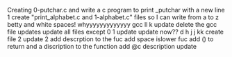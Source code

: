 Creating 0-putchar.c and write a c program to print _putchar with a new line
1
create "print_alphabet.c and 1-alphabet.c" files so I can write from a to z
betty and white spaces! whyyyyyyyyyyyyy
gcc
ll
k
update
delete the gcc file
updates
update all files except 0
1
update
update
now??
d
h
j
j
kk
create file 2
update 2
add descrption to the fuc
add space
islower fuc
add () to return and a discription to the function
add @c description
update
